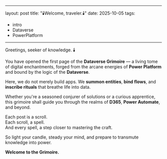 
---
layout: post
title: "🕯️Welcome, traveler.🕯️"
date: 2025-10-05
tags:
  - intro
  - Dataverse
  - PowerPlatform
---

Greetings, seeker of knowledge. 🕯️

You have opened the first page of the **Dataverse Grimoire** — a living tome of digital enchantments, forged from the arcane energies of **Power Platform** and bound by the logic of the **Dataverse**.

Here, we do not merely build apps. We **summon entities**, **bind flows**, and **inscribe rituals** that breathe life into data.

Whether you're a seasoned conjurer of solutions or a curious apprentice, this grimoire shall guide you through the realms of **D365**, **Power Automate**, and beyond.

Each post is a scroll.  
Each scroll, a spell.  
And every spell, a step closer to mastering the craft.

So light your candle, steady your mind, and prepare to transmute knowledge into power.

**Welcome to the Grimoire.**
